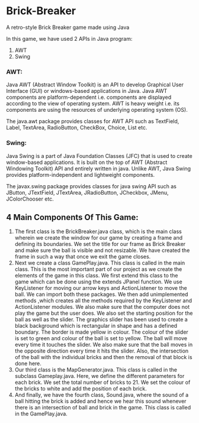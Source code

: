 # Brick-Breaker
A retro-style Brick Breaker game made using Java

In this game, we have used 2 APIs in Java program:
1. AWT
2. Swing

### AWT:
Java AWT (Abstract Window Toolkit) is an API to develop Graphical User Interface (GUI) or windows-based applications in Java.
Java AWT components are platform-dependent i.e. components are displayed according to the view of operating system. AWT is heavy weight i.e. its components are using the resources of underlying operating system (OS).

The java.awt package
provides classes
for AWT API such as TextField, Label, TextArea, RadioButton, CheckBox, Choice, List etc.

### Swing:
Java Swing is a part of Java Foundation Classes (JFC) that is used to create window-based applications. It is built on the top of AWT (Abstract Windowing Toolkit) API and entirely written in java.
Unlike AWT, Java Swing provides platform-independent and lightweight components.

The javax.swing package provides classes for java swing API such as JButton, JTextField, JTextArea, JRadioButton, JCheckbox, JMenu, JColorChooser etc.


## 4 Main Components Of This Game:
1. The first class is the BrickBreaker.java class, which is the main class wherein we create the window for our game by creating a frame and defining its boundaries. We set the title for our frame as Brick Breaker and make sure the ball is visible and not resizable. We have created the frame in such a way that once we exit the game closes.
2. Next we create a class GamePlay.java. This class is called in the main class. This is the most important part of our project as we create the elements of the game in this class. We first extend this class to the game which can be done using the extends JPanel function. We use KeyListener for moving our arrow keys and ActionListener to move the ball. We can import both these packages. We then add unimplemented methods ,which creates all the methods required by the KeyListener and ActionListener modules. We also make sure that the computer does not play the game but the user does. We also set the starting position for the ball as well as the slider. The graphics slider has been used to create a black background which is rectangular in shape and has a defined boundary. The border is made yellow in colour. The colour of the slider is set to green and colour of the ball is set to yellow. The ball will move every time it touches the slider. We also make sure that the ball moves in the opposite direction every time it hits the slider. Also, the intersection of the ball with the individual bricks and then the removal of that block is done here.
3. Our third class is the MapGenerator.java. This class is called in the subclass Gameplay.java. Here, we define the different parameters for each brick. We set the total number of bricks to 21. We set the colour of the bricks to white and add the position of each brick. 
4. And finally, we have the fourth class, Sound.java, where the sound of a ball hitting the brick is added and hence we hear this sound whenever there is an intersection of ball and brick in the game. This class is called in the GamePlay.java.
